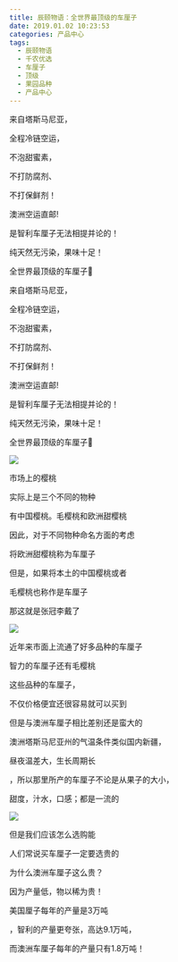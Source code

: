 ```yaml
---
title: 辰颐物语：全世界最顶级的车厘子
date: 2019.01.02 10:23:53
categories: 产品中心
tags:
  - 辰颐物语
  - 千农优选
  - 车厘子
  - 顶级
  - 果园品种
  - 产品中心
---
```



来自塔斯马尼亚，

全程冷链空运，

不泡甜蜜素，

不打防腐剂、

不打保鲜剂！

澳洲空运直邮!

是智利车厘子无法相提并论的！

纯天然无污染，果味十足！

全世界最顶级的车厘子🍒

<!-- more -->



来自塔斯马尼亚，

全程冷链空运，

不泡甜蜜素，

不打防腐剂、

不打保鲜剂！

澳洲空运直邮!

是智利车厘子无法相提并论的！

纯天然无污染，果味十足！

全世界最顶级的车厘子🍒

![](//upload-images.jianshu.io/upload_images/15158314-2137d72c5b7d8286?imageMogr2/auto-orient/strip%7CimageView2/2/w/512/format/webp)

市场上的樱桃

实际上是三个不同的物种

有中国樱桃。毛樱桃和欧洲甜樱桃

因此，对于不同物种命名方面的考虑

将欧洲甜樱桃称为车厘子

但是，如果将本土的中国樱桃或者

毛樱桃也称作是车厘子

那这就是张冠李戴了

![](//upload-images.jianshu.io/upload_images/15158314-1adbe70b9a5a73eb?imageMogr2/auto-orient/strip%7CimageView2/2/w/626/format/webp)

近年来市面上流通了好多品种的车厘子

智力的车厘子还有毛樱桃

这些品种的车厘子，

不仅价格便宜还很容易就可以买到

但是与澳洲车厘子相比差别还是蛮大的

澳洲塔斯马尼亚州的气温条件类似国内新疆，

昼夜温差大，生长周期长

，所以那里所产的车厘子不论是从果子的大小，

甜度，汁水，口感；都是一流的

![](//upload-images.jianshu.io/upload_images/15158314-2e5ad2fe9ba7eba6?imageMogr2/auto-orient/strip%7CimageView2/2/w/623/format/webp)

但是我们应该怎么选购能

人们常说买车厘子一定要选贵的

为什么澳洲车厘子这么贵？

因为产量低，物以稀为贵！

美国厘子每年的产量是3万吨

，智利的产量更夸张，高达9.1万吨，

而澳洲车厘子每年的产量只有1.8万吨！